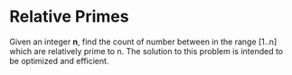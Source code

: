Relative Primes
===============

Given an integer <b>n</b>, find the count of number between in the range [1..n] which are relatively prime to n.
The solution to this problem is intended to be optimized and efficient.
